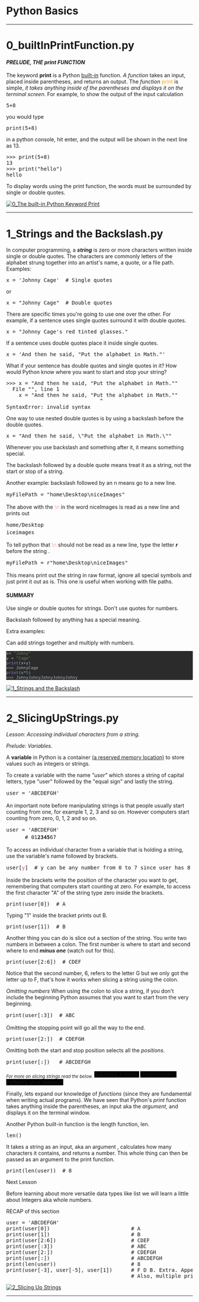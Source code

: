 # Python Basics
<hr>
<h1>0_builtInPrintFunction.py</h1>
<h4><i>PRELUDE, THE print FUNCTION</i></h4>
<p>The keyword <b>print</b> is a Python <a href="https://docs.python.org/3/library/functions.html">built-in</a> function.
<i>A function</i>  takes an input, placed inside parentheses, and returns an output.
The <i>function</i> <span style="color:orange">print</span> is simple,<i> it takes anything inside of the parentheses and displays it on the terminal screen.</i>
For example, to show the output of the input calculation
</p>
<pre class="prettyprint lang-py prettyprinted"><span class="lit">5</span><span class="pun">+</span><span class="lit">8</span></pre><p>you would type</p>
<pre class="prettyprint lang-py prettyprinted"><span class="kwd">print</span><span class="pun">(</span><span class="lit">5</span><span class="pun">+</span><span class="lit">8</span><span class="pun">)</span></pre>
<p>in a python console, hit enter, and the output will be shown in the next line as 13.</p>
<pre class="prettyprint lang-py prettyprinted"><span class="pun">>>></span><span class="pln"> </span><span class="kwd">print</span><span class="pun">(</span><span class="lit">5</span><span class="pun">+</span><span class="lit">8</span><span class="pun">)</span>
<span class="lit">13</span>
<span class="pun">>>></span><span class="pln"> </span><span class="kwd">print</span><span class="pun">(</span><span class="str">"hello"</span><span class="pun">)</span>
<span class="pln">hello</span></pre>
<p>To display words using the print function, the words must be surrounded by single or double quotes.</p>

[![0_The built-in Python Keyword Print](https://github.com/valestro/PythonBasics/blob/master/pythonBasicsAllImagesGH/0_ThePythonFunctionPrint.gif?raw=true)](https://www.youtube.com/watch?v=sl3hquEpDGk&feature=youtu.be)

<hr>
<h1>1_Strings and the Backslash.py</h1>
<p>In computer programming, a <i><b>string</b></i> is zero or more characters written inside single or double quotes. 
The characters are commonly letters of the alphabet strung together into an artist's name, a quote, or a file path.
Examples:
</p>
<pre class="prettyprint lang-py prettyprinted"><span class="pln">x </span><span class="pun">=</span><span class="pln"> </span><span class="str">'Johnny Cage'</span><span class="pln">  </span><span class="com"># Single quotes</span></pre><p>or</p>
<pre class="prettyprint lang-py prettyprinted"><span class="pln">x </span><span class="pun">=</span><span class="pln"> </span><span class="str">"Johnny Cage"</span><span class="pln">  </span><span class="com"># Double quotes</span></pre><p>
</p>
<p>There are specific times you're going to use one over the other.
For example,  if a sentence uses single quotes surround it with double quotes.</p>
<pre class="prettyprint lang-py prettyprinted"><span class="pln">x </span><span class="pun">=</span><span class="pln"> </span><span class="str">"Johnny Cage's red tinted glasses."</span></pre><p>If a sentence uses double quotes place it inside single quotes.</p>
<pre class="prettyprint lang-py prettyprinted"><span class="pln">x </span><span class="pun">=</span><span class="pln"> </span><span class="str">'And then he said, "Put the alphabet in Math."'</span></pre><p>
</p>
<p>What if your sentence has double quotes and single quotes in it? How would Python know where you want to start and stop your string?</p>
<pre class="prettyprint lang-py prettyprinted"><span class="pun">>>></span><span class="pln"> x </span><span class="pun">=</span><span class="pln"> </span><span class="str">"And then he said, "</span><span class="typ">Put</span><span class="pln"> the alphabet </span><span class="kwd">in</span><span class="pln"> </span><span class="typ">Math</span><span class="pun">.</span><span class="str">""</span>
<span class="pln">  </span><span class="typ">File</span><span class="pln"> </span><span class="str">"</span><stdin><span class="str">"</span><span class="pun">,</span><span class="pln"> line </span><span class="lit">1</span>
<span class="pln">    x </span><span class="pun">=</span><span class="pln"> </span><span class="str">"And then he said, "</span><span class="typ">Put</span><span class="pln"> the alphabet </span><span class="kwd">in</span><span class="pln"> </span><span class="typ">Math</span><span class="pun">.</span><span class="str">""</span>
<span class="pln">                              </span><span class="pun">^</span>
<span class="typ">SyntaxError</span><span class="pun">:</span><span class="pln"> invalid syntax</span></stdin></pre>
<p>One way to use nested double quotes is by using a backslash before the double quotes.</p>
<pre class="prettyprint lang-py>\</pre> 
<p>to make the inner double quotes into a <i>string</i> data type.
Use the backslash symbol to turn special characters, such as quotes,  into string characters. </p>
<pre class= prettyprinted" prettyprint="" lang-py"=""><span class="pln">x </span><span class="pun">=</span><span class="pln"> </span><span class="str">"And then he said, \"Put the alphabet in Math.\""</span></pre>
<p>Whenever you use backslash and something after it, it means something special. 
</p>
<p>The backslash followed by a double quote means treat it as a string, not the start or stop of a string.</p>
<p>
</p>
<p>Another example: backslash followed by an n means go to a new line.</p>
<pre class="prettyprint lang-py>\</pre> 
<p>to make the inner double quotes into a <i>string</i> data type.
Use the backslash symbol to turn special characters, such as quotes,  into string characters. </p>
<pre class= prettyprinted" prettyprint="" lang-py"="" style="line-height: 1.42857;"><span class="pln">myFilePath </span><span class="pun">=</span><span class="pln"> </span><span class="str">"home\Desktop\niceImages"</span></pre>
<p>The above with the <span style="color: rgb(255, 160, 160); font-family: Menlo, Monaco, Consolas, " courier="" new",="" monospace;="" font-size:="" 13px;"="">\n </span>in the word niceImages is read as a new line and prints out
</p>
<pre class="prettyprint lang-py prettyprinted" style="line-height: 1.42857;">home/Desktop
<stdin>iceimages</stdin></pre><p>
</p>
<p>To tell python that <span style="color: rgb(255, 160, 160); font-family: Menlo, Monaco, Consolas, " courier="" new",="" monospace;="" font-size:="" 13px;"="">\n </span>should not be read as a new line, type the letter <b><i>r </i></b>before the string .</p>
<pre class="prettyprint lang-py>\</pre> 
<p>to make the inner double quotes into a <i>string</i> data type.
Use the backslash symbol to turn special characters, such as quotes,  into string characters. </p>
<pre class= prettyprinted" prettyprint="" lang-py"="" style="line-height: 1.42857;"><span class="pln">myFilePath </span><span class="pun">=</span><span class="pln"> r</span><span class="str">"home\Desktop\niceImages"</span></pre>
<p>This means print out the string in raw format, ignore all special symbols and just print it out as is. This one is useful when working with file paths.</p>
<h4>SUMMARY</h4>
<p>Use single or double quotes for strings.  Don't use quotes for numbers.</p>
<p>Backslash followed by anything has a special meaning.</p>
<p>Extra examples:</p>
<p>Can add strings together and multiply with numbers.</p>
<pre style="background-color:#2b2b2b;color:#a9b7c6;font-family:'DejaVu Sans Mono';font-size:8.3pt;">x= <span style="color:#6a8759;">"Johny"
</span>y = <span style="color:#6a8759;">"Cage"
</span><span style="color:#8888c6;">print</span>(x+y)
>>> JohnyCage
<span style="color:#8888c6;">print</span>(x*<span style="color:#6897bb;">5</span>)
>>> JohnyJohnyJohnyJohnyJohny</pre>

[![1_Strings and the Backslash](https://github.com/valestro/PythonBasics/blob/master/pythonBasicsAllImagesGH/1_stringsAndBackslash.gif?raw=true)](https://www.youtube.com/watch?v=SsWGY_zbOi8)

<hr>
<h1>2_SlicingUpStrings.py</h1>
<p><i>Lesson: Accessing individual characters from a string.</i></p>
<p><i>Prelude: Variables.</i></p>
<p>A <span style="font-weight: 700;">variable</span> in Python is a container <a href="https://www.tutorialspoint.com/python/python_variable_types.htm">(a reserved memory location)</a> to store values such as integers or strings.</p>
<p>To create a variable with the name <i>"</i><i>user" </i>which stores a string of capital letters, type "user" followed by the "equal sign" and lastly the string.</p>
<pre class="prettyprint lang-py prettyprinted" style="line-height: 1.42857;"><span class="pln">user </span><span class="pun">=</span><span class="pln"> </span><span class="str">'ABCDEFGH'</span></pre><p>
</p>
<p>An important note before manipulating strings is that people usually start counting from one, for example 1, 2, 3 and so on. However computers start counting from zero, 0, 1, 2 and so on.</p>
<pre class="prettyprint lang-py prettyprinted" style="line-height: 1.42857;"><span class="pln">user </span><span class="pun">=</span><span class="pln"> </span><span class="str">'ABCDEFGH'</span>
<span class="pln">      </span><span class="com"># 01</span><span style="font-weight: 700;"><span class="com">2345</span></span><span class="com">67</span></pre><p>To access an individual character from a variable that is holding a string, use the variable's name followed by brackets.</p>
<pre class="prettyprint lang-py prettyprinted" style="line-height: 1.42857;"><span class="pln">user</span><span class="pun">[<font color="#cd5c5c">y</font></span><span class="pun">]</span><span class="pln">  </span><span class="com"># y can be any number from 0 to 7 since user has 8 characters and cpu starts counting at 0</span></pre><p>Inside the brackets write the position of the character you want to get, remembering that computers start counting at zero.
For example, to access the first character "A" of the string  type zero inside the brackets.</p>
<pre class="prettyprint lang-py prettyprinted"><span class="kwd">print</span><span class="pun">(</span><span class="pln">user</span><span class="pun">[</span><span class="lit">0</span><span class="pun">])</span><span class="pln">  </span><span class="com"># A</span></pre> 
<p>Typing "1" inside the bracket prints out B.</p>
<pre class="prettyprint lang-py prettyprinted"><span class="kwd">print</span><span class="pun">(</span><span class="pln">user</span><span class="pun">[</span><span class="lit">1</span><span class="pun">])</span><span class="pln">  </span><span class="com"># B</span></pre> 
<p>Another thing you can do is slice out a section of the string.
You write two numbers in between a colon. The first number is where to start and second where to end<b> </b><i><b>minus one</b> </i>(watch out for this).</p>
<pre class="prettyprint lang-py prettyprinted"><span class="kwd">print</span><span class="pun">(</span><span class="pln">user</span><span class="pun">[</span><span class="lit">2</span><span class="pun">:</span><span class="lit">6</span><span class="pun">])</span><span class="pln">  </span><span class="com"># CDEF</span></pre> 
<p>Notice that the second number, 6, refers to the letter G but we only got the letter up to F, that's how it works when slicing a string using the colon.</p>
<p><i>Omitting numbers</i>
When using the colon to slice a string, if you don't include the beginning Python assumes that you want to start from the very beginning. </p>
<pre class="prettyprint lang-py prettyprinted" style="line-height: 1.42857;"><span class="kwd">print<span class="pun" style="font-weight: normal;">(</span><span class="pln" style="font-weight: normal;">user</span><span class="pun" style="font-weight: normal;">[:</span><span class="lit" style="font-weight: normal;">3</span><span class="pun" style="font-weight: normal;">])</span><span class="pln" style="font-weight: normal;">  </span><span class="com" style="font-weight: normal;"># ABC</span></span></pre><p> Omitting the stopping point will go all the way to the end.</p>
<pre class="prettyprint lang-py prettyprinted"><span class="kwd">print</span><span class="com"><span class="pun">(</span><span class="pln">user</span><span class="pun">[</span><span class="lit">2</span><span class="pun">:])</span><span class="pln">  </span><span class="com"># CDEFGH</span></span>
</pre> 
<p>Omitting both the start and stop position selects all the <i>positions</i>.</p>
<pre class="prettyprint lang-py prettyprinted" style="line-height: 1.42857;"><span class="kwd">print</span><span class="pun">(</span><span class="pln">user</span><span class="pun">[:])</span><span class="pln">   </span><span class="com"># ABCDEFGH</span></pre><p><i><sub>For more on slicing strings read the below.</sub></i>
<a href="https://stackoverflow.com/questions/663171/is-there-a-way-to-substring-a-string-in-python" style="background-color: rgb(0, 0, 0);">Substring a string.</a>
<a href="https://stackoverflow.com/questions/509211/understanding-pythons-slice-notation" style="background-color: rgb(0, 0, 0);">Understanding Python's slice notation.</a>
</p>
<p>
</p>
<p>Finally, lets expand our knowledge of <i>functions</i> (since they are fundamental when writing actual programs). We have seen that Python's <i>print</i>  function takes anything inside the parentheses, an input aka the <i>argument</i>, and displays it on the terminal window. 
</p>
<p>Another Python built-in function is the length function, len.</p>
<pre class="prettyprint lang-py prettyprinted"><span class="pln">len</span><span class="pun">()</span></pre>
<p>It takes a string as an input, aka an argument , calculates how many characters it contains, and returns a number. This whole thing can then be passed as an argument to the print function.</p>
<pre class="prettyprint lang-py prettyprinted"><span class="kwd">print</span><span class="pun">(</span><span class="pln">len</span><span class="pun">(</span><span class="pln">user</span><span class="pun">))</span><span class="pln">  </span><span class="com"># 8</span></pre>

Next Lesson

Before learning about more versatile data types like list we will learn a little about Integers aka whole numbers.

RECAP of this section

<pre>user = 'ABCDEFGH'                                    
print(user[0])                          # A       
print(user[1])                          # B 
print(user[2:6])                        # CDEF   
print(user[:3])                         # ABC      
print(user[2:])                         # CDEFGH
print(user[:])                          # ABCDEFGH   
print(len(user))                        # 8
print(user[-3], user[-5], user[1])      # F D B. Extra. Append from right to left with -. 
                                        # Also, multiple print statements in one line seperated by commas.</pre>

[![2_Slicing Up Strings](https://github.com/valestro/PythonBasics/blob/master/pythonBasicsAllImagesGH/2_SlicingUpStrings.png?raw=true)](https://www.youtube.com/watch?v=aQmF81GEfv0)

<hr>
